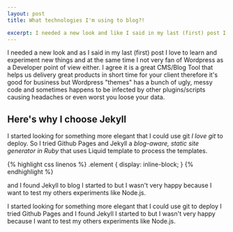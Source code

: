 ```yaml
---
layout: post
title: What technologies I'm using to blog?!

excerpt: I needed a new look and like I said in my last (first) post I love to learn and experiment new things and at the same time I not very fan of Wordpress as a Developer point of view either.
---
```


I needed a new look and as I said in my last (first) post I love to learn and experiment new things and at the same time I not very fan of Wordpress as a Developer point of view either.
I agree it is a great CMS/Blog Tool that helps us delivery great products in short time for your client therefore it's good for business but Wordpress "themes" has a bunch of ugly, messy code and sometimes happens to be infected by other plugins/scripts causing headaches or even worst you loose your data.

## Here's why I choose Jekyll

I started looking for something more elegant that I could use git _I love git_ to deploy.
So I tried Github Pages and Jekyll a _blog-aware, static site generator in Ruby_ that uses Liquid template to process the templates.

{% highlight css linenos %}
.element {
	display: inline-block;
}
{% endhighlight %}

and I found Jekyll to blog I started to but I wasn't very happy because I want to test my others experiments like Node.js.

I started looking for something more elegant that I could use git to deploy I tried Github Pages and I found Jekyll I started to but I wasn't very happy because I want to test my others experiments like Node.js.